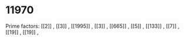 # 11970

Prime factors: [[2]] , [[3]] , [[1995]] , [[3]] , [[665]] , [[5]] , [[133]] , [[7]] , [[19]] , [[19]] , 